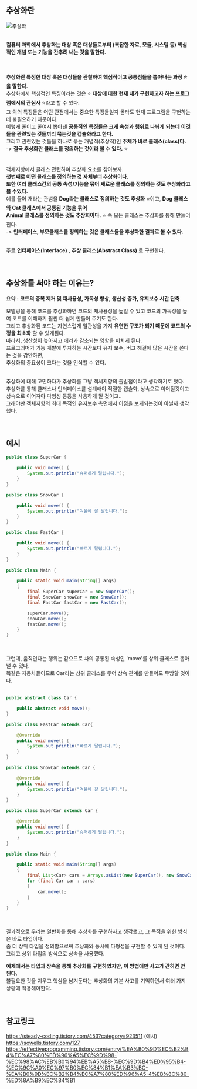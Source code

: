 ## 추상화란

![추상화](https://user-images.githubusercontent.com/43705434/128991771-ae9aad02-cb51-4e6b-808d-b6358500a679.PNG)<br>
<br>

**컴퓨터 과학에서 추상화는 대상 혹은 대상들로부터 (복잡한 자료, 모듈, 시스템 등) 핵심적인 개념 또는 기능을 간추려 내는 것을 말한다.**<br>
<br>
<br>


**추상화란 특정한 대상 혹은 대상들을 관찰하여 핵심적이고 공통점들을 뽑아내는 과정 ⭐ 을 말한다.**<br>
추상화에서 핵심적인 특징이라는 것은 ⭐ **대상에 대한 현재 내가 구현하고자 하는 프로그램에서의 관심사** ⭐라고 할 수 있다.<br>
그 외의 특징들은 어떤 관점에서는 중요한 특징들일지 몰라도 현재 프로그램을 구현하는데 불필요하기 때문이다.<br>
이렇게 줄이고 줄여서 뽑아낸 **공통적인 특징들은 크게 속성과 행위로 나뉘게 되는데 이것들을 관련있는 것들끼리 묶는것을 캡슐화라고 한다.**<br>
그리고 관련있는 것들을 하나로 묶는 개념적(추상적)인 **주체가 바로 클래스(class)다.**<br>
-> **결국 추상화란 클래스를 정의하는 것이라 볼 수 있다.** ⭐<br>
<br>

객체지향에서 클래스 관련하여 추상화 요소를 찾아보자.<br>
**첫번째로 어떤 클래스를 정의하는 것 자체부터 추상화이다.<br>
또한 여러 클래스간의 공통 속성/기능을 묶어 새로운 클래스를 정의하는 것도 추상화라고 볼 수있다.**<br>
예를 들어 개라는 관념을 **Dog라는 클래스로 정의하는 것도 추상화** ⭐이고, **Dog 클래스와 Cat 클래스에서 공통된 기능을 묶어<br>
Animal 클래스를 정의하는 것도 추상화이다.** ⭐ 즉 모든 클래스는 추상화를 통해 만들어진다.<br>
-> **인터페이스, 부모클래스를 정의하는 것은 클래스들을 추상화한 결과로 볼 수 있다.**<br>
<br>

주로 **인터페이스(Interface)** , **추상 클래스(Abstract Class)** 로 구현한다.<br>
<br>
<br>

## 추상화를 써야 하는 이유는?<br>
요약 : **코드의 중복 제거 및 재사용성, 가독성 향상, 생산성 증가, 유지보수 시간 단축**<br>

모델링을 통해 코드를 추상화하면 코드의 재사용성을 높일 수 있고 코드의 가독성을 높여 코드를 이해하기 훨씬 더 쉽게 만들어 주기도 한다.<br>
그리고 추상화된 코드는 자연스럽게 일관성을 가져 **유연한 구조가 되기 때문에 코드의 수정을 최소화** 할 수 있게된다.<br>
따라서, 생산성이 높아지고 에러가 감소되는 영향을 미치게 된다.<br>
프로그래머가 기능 개발에 투자하는 시간보다 유지 보수, 버그 해결에 많은 시간을 쓴다는 것을 감안하면,<br>
추상화의 중요성이 크다는 것을 인식할 수 있다.<br>
<br>

추상화에 대해 고민하다가 추상화를 그냥 객체지향의 출발점이라고 생각하기로 했다.<br>
추상화를 통해 클래스나 인터페이스를 설계해야 적절한 캡슐화, 상속으로 이어질것이고<br>
상속으로 이어져야 다형성 등등을 사용하게 될 것이고.. <br>
그래야만 객체지향의 최대 목적인 유지보수 측면에서 이점을 보게되는것이 아닐까 생각했다.<br>
<br>
<br>

## 예시

```java
public class SuperCar {

    public void move() {
        System.out.println("슈퍼하게 달립니다.");
    }
}

public class SnowCar {

    public void move() {
        System.out.println("겨울에 잘 달립니다.");
    }
}

public class FastCar {

    public void move() {
        System.out.println("빠르게 달립니다.");
    }
}

public class Main {

    public static void main(String[] args) 
    {
        final SuperCar superCar = new SuperCar();
        final SnowCar snowCar = new SnowCar();
        final FastCar fastCar = new FastCar();

        superCar.move();
        snowCar.move();
        fastCar.move();
    }
}
```
<br>

그런데, 움직인다는 행위는 같으므로 차의 공통된 속성인 'move'를 상위 클래스로 뽑아낼 수 있다.<br>
똑같은 자동차들이므로 Car라는 상위 클래스를 두어 상속 관계를 만들어도 무방할 것이다.<br>
<br>

```java
public abstract class Car {

    public abstract void move();
}

public class FastCar extends Car{

    @Override
    public void move() {
        System.out.println("빠르게 달립니다.");
    }
}

public class SnowCar extends Car {

    @Override
    public void move() {
        System.out.println("겨울에 잘 달립니다.");
    }
}

public class SuperCar extends Car {

    @Override
    public void move() {
        System.out.println("슈퍼하게 달립니다.");
    }
}

public class Main {

    public static void main(String[] args)
    {
        final List<Car> cars = Arrays.asList(new SuperCar(), new SnowCar(), new FastCar());
        for (final Car car : cars) 
        {
            car.move();
        }
    }
}
```
<br>

결과적으로 우리는 일반화를 통해 추상화를 구현하자고 생각했고, 그 목적을 위한 방식은 바로 타입이다.<br>
좀 더 상위 타입을 정의함으로써 추상화와 동시에 다형성을 구현할 수 있게 된 것이다.<br>
그리고 상위 타입의 방식으로 상속을 사용했다.<br>

**예제에서는 타입과 상속을 통해 추상화를 구현하였지만, 이 방법에만 사고가 갇히면 안 된다.**<br>
불필요한 것을 지우고 핵심을 남겨둔다는 추상화의 기본 사고를 기억하면서 여러 가지 상황에 적용해야한다.<br>
<br>
<br>

## 참고링크
https://steady-coding.tistory.com/453?category=923511 (예시) <br>
https://sowells.tistory.com/127 <br>
https://effectiveprogramming.tistory.com/entry/%EA%B0%9D%EC%B2%B4%EC%A7%80%ED%96%A5%EC%9D%98-%EC%98%AC%EB%B0%94%EB%A5%B8-%EC%9D%B4%ED%95%B4-%EC%9C%A0%EC%97%B0%EC%84%B1%EA%B3%BC-%EA%B0%9D%EC%B2%B4%EC%A7%80%ED%96%A5-4%EB%8C%80-%ED%8A%B9%EC%84%B1 <br>
